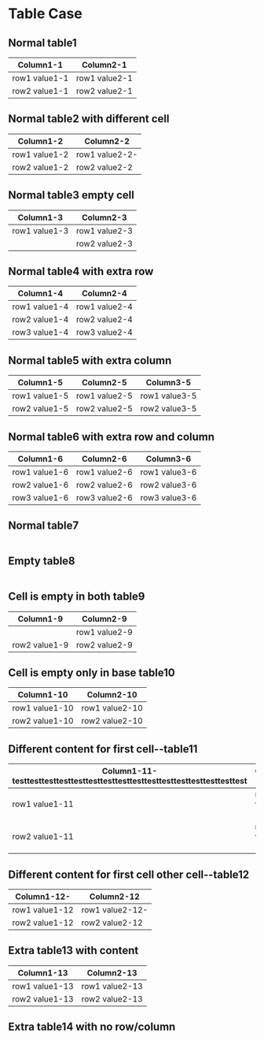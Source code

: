 # Table Case
## Normal table1
| Column1-1 | Column2-1          |
| ------------- | ----------- |
| row1 value1-1      | row1 value2-1|
| row2 value1-1     | row2 value2-1 |

## Normal table2 with different cell
| Column1-2 | Column2-2          |
| ------------- | ----------- |
| row1 value1-2      | row1 value2-2-|
| row2 value1-2     | row2 value2-2 |

## Normal table3 empty cell
| Column1-3 | Column2-3          |
| ------------- | ----------- |
| row1 value1-3      | row1 value2-3|
|      | row2 value2-3 |

## Normal table4 with extra row
| Column1-4 | Column2-4          |
| ------------- | ----------- |
| row1 value1-4      | row1 value2-4|
| row2 value1-4     | row2 value2-4 |
| row3 value1-4     | row3 value2-4 |

## Normal table5 with extra column
| Column1-5 | Column2-5  |Column3-5          |
| ------------- | ----------- |----------- |
| row1 value1-5      | row1 value2-5| row1 value3-5|
| row2 value1-5     | row2 value2-5 | row2 value3-5 | 

## Normal table6 with extra row and column
| Column1-6 | Column2-6 |Column3-6 |
| ------------- | ----------- |----------- |
| row1 value1-6 | row1 value2-6|row1 value3-6|
| row2 value1-6| row2 value2-6 |row2 value3-6|
| row3 value1-6| row3 value2-6 |row3 value3-6|

## Normal table7
<table></table>

## Empty table8
<table></table>

## Cell is empty in both table9
| Column1-9 | Column2-9          |
| ------------- | ----------- |
|      |row1 value2-9 |
| row2 value1-9    | row2 value2-9 |

## Cell is empty only in base table10
| Column1-10 | Column2-10          |
| ------------- | ----------- |
|  row1 value1-10   | row1 value2-10|
| row2 value1-10   | row2 value2-10 |

## Different content for first cell--table11
| Column1-11-testtesttesttesttesttesttesttesttesttesttesttesttesttesttesttest | Column2-11 |
| ------------- | ----------- |
|  row1 value1-11   | row1 value2-11|
| row2 value1-11   | row2 value2-10 |

## Different content for first cell other cell--table12
| Column1-12- | Column2-12          |
| ------------- | ----------- |
|  row1 value1-12   | row1 value2-12-|
| row2 value1-12   | row2 value2-12 |

## Extra table13 with content
| Column1-13 | Column2-13          |
| ------------- | ----------- |
| row1 value1-13      | row1 value2-13|
| row2 value1-13     | row2 value2-13 |

## Extra table14 with no row/column
<table></table>